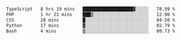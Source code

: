 <!--START_SECTION:waka-->

```txt
TypeScript   8 hrs 19 mins   ███████████████████▓░░░░░   78.99 %
PHP          1 hr 21 mins    ███▒░░░░░░░░░░░░░░░░░░░░░   12.90 %
CSS          28 mins         █░░░░░░░░░░░░░░░░░░░░░░░░   04.50 %
Python       17 mins         ▓░░░░░░░░░░░░░░░░░░░░░░░░   02.79 %
Bash         4 mins          ▒░░░░░░░░░░░░░░░░░░░░░░░░   00.73 %
```

<!--END_SECTION:waka-->
